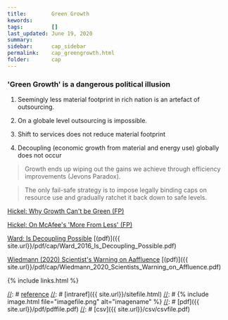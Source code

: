 ```yaml
---
title:        Green Growth
kewords:              
tags:         []
last_updated: June 19, 2020    
summary:              
sidebar:      cap_sidebar
permalink:    cap_greengrowth.html  
folder:       cap 
---    
```


[//]: # (Comment on edit )

### 'Green Growth' is a dangerous political illusion

1. Seemingly less material footprint in rich nation is an artefact of outsourcing.

2. On a globale level outsourcing is impossible.

3. Shift to services does not reduce material footprint

4. Decoupling (economic growth from material and energy use) globally does not occur 

>Growth ends up wiping out the gains we achieve through efficiency improvements (Jevons Paradox).

>The only fail-safe strategy is to impose legally binding caps on resource use and gradually ratchet it back down to safe levels.


[Hickel: Why Growth Can't be Green (FP)](https://foreignpolicy.com/2018/09/12/why-growth-cant-be-green/)

[Hickel: On McAfee's 'More From Less' (FP)](https://foreignpolicy.com/2020/06/18/more-from-less-green-growth-environment-gdp/)

[Ward: Is Decoupling Possible](https://journals.plos.org/plosone/article?id=10.1371/journal.pone.0164733)
[(pdf)]({{ site.url}}/pdf/cap/Ward_2016_Is_Decoupling_Possible.pdf)

[Wiedmann (2020) Scientist's Warning on Aaffluence](https://www.nature.com/articles/s41467-020-16941-y)
[(pdf)]({{ site.url}}/pdf/cap/Wiedmann_2020_Scientists_Warning_on_Affluence.pdf)


{% include links.html %}

[//]: # [reference](url)
[//]: # [intraref]({{ site.url}}/sitefile.html)
[//]: # {% include image.html file="imagefile.png" alt="imagename"  %}
[//]: # [pdf]({{ site.url}}/pdf/pdffile.pdf)
[//]: # [csv]({{ site.url}}/csv/csvfile.pdf)



